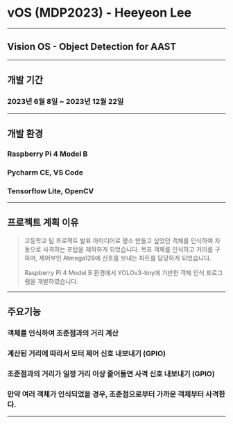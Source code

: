 # vOS (MDP2023) - Heeyeon Lee
***
## Vision OS - Object Detection for AAST
***
## 개발 기간
### 2023년 6월 8일 ~ 2023년 12월 22일
***
## 개발 환경
### Raspberry Pi 4 Model B  
### Pycharm CE, VS Code  
### Tensorflow Lite, OpenCV
***
## 프로젝트 계획 이유
> 고등학교 팀 프로젝트 발표 아이디어로 평소 만들고 싶었던 객체를 인식하여 자동으로 사격하는 포탑을 제작하게 되었습니다.
> 목표 객체를 인식하고 거리를 구하며, 제어부인 Atmega128에 신호를 보내는 파트를 담당하게 되었습니다.
>
> Raspberry Pi 4 Model B 환경에서 YOLOv3-tiny에 기반한 객체 인식 프로그램을 개발하였습니다.
***
## 주요기능
### 객체를 인식하여 조준점과의 거리 계산
### 계산된 거리에 따라서 모터 제어 신호 내보내기 (GPIO)
### 조준점과의 거리가 일정 거리 이상 줄어들면 사격 신호 내보내기 (GPIO)
### 만약 여러 객체가 인식되었을 경우, 조준점으로부터 가까운 객체부터 사격한다.
***

